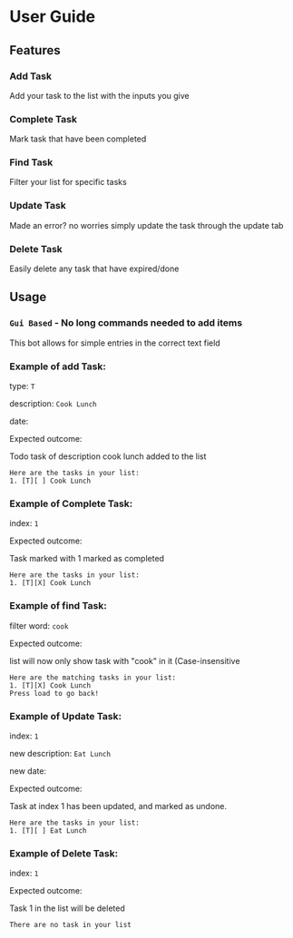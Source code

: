 # User Guide

## Features 

### Add Task

Add your task to the list with the inputs you give

### Complete Task

Mark task that have been completed

### Find Task

Filter your list for specific tasks

### Update Task

Made an error? no worries simply update the task through the update tab

### Delete Task

Easily delete any task that have expired/done

## Usage

### `Gui Based` - No long commands needed to add items

This bot allows for simple entries in the correct text field

### Example of add Task: 

type: `T`

description: `Cook Lunch`

date:

Expected outcome:

Todo task of description cook lunch added to the list

```
Here are the tasks in your list:
1. [T][ ] Cook Lunch
```
### Example of Complete Task: 

index: `1`

Expected outcome:

Task marked with 1 marked as completed

```
Here are the tasks in your list:
1. [T][X] Cook Lunch
```
### Example of find Task: 

filter word: `cook`

Expected outcome:

list will now only show task with "cook" in it (Case-insensitive

```
Here are the matching tasks in your list:
1. [T][X] Cook Lunch
Press load to go back!
```
### Example of Update Task: 

index: `1`

new description: `Eat Lunch`

new date: 

Expected outcome:

Task at index 1 has been updated, and marked as undone.

```
Here are the tasks in your list:
1. [T][ ] Eat Lunch
```
### Example of Delete Task: 

index: `1`

Expected outcome:

Task 1 in the list will be deleted

```
There are no task in your list
```
